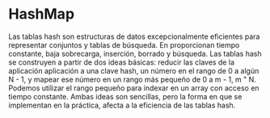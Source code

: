 # HashMap
Las tablas hash son estructuras de datos excepcionalmente eficientes para representar 
conjuntos y tablas de búsqueda. En proporcionan tiempo constante, baja sobrecarga, 
inserción, borrado y búsqueda.
Las tablas hash se construyen a partir de dos ideas básicas: reducir las claves de la aplicación
aplicación a una clave hash, un número en el rango de 0 a algún N - 1, y
mapear ese número en un rango más pequeño de 0 a m - 1, m " N. Podemos
utilizar el rango pequeño para indexar en un array con acceso en tiempo constante. 
Ambas ideas son sencillas, pero la forma en que se implementan en la práctica,
afecta a la eficiencia de las tablas hash.
